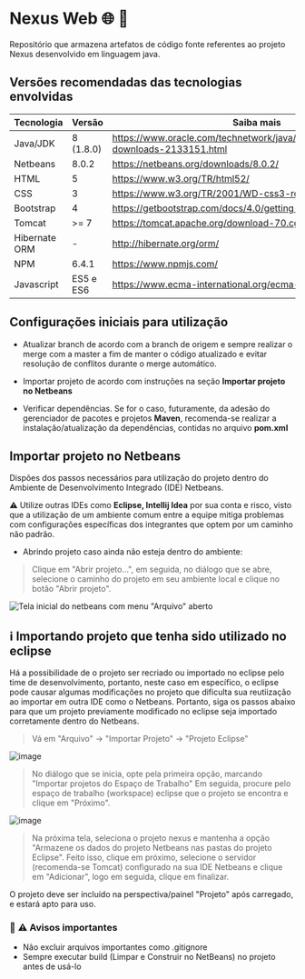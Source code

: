 # Nexus Web :globe_with_meridians: :muscle:
Repositório que armazena artefatos de código fonte referentes ao projeto Nexus desenvolvido em linguagem java.

## Versões recomendadas das tecnologias envolvidas
Tecnologia  | Versão | Saiba mais
------------ | ------------- | -------------
Java/JDK | 8 (1.8.0) | https://www.oracle.com/technetwork/java/javase/downloads/jdk8-downloads-2133151.html
Netbeans | 8.0.2 | https://netbeans.org/downloads/8.0.2/
HTML | 5 | https://www.w3.org/TR/html52/
CSS | 3 | https://www.w3.org/TR/2001/WD-css3-roadmap-20010523/
Bootstrap | 4 | https://getbootstrap.com/docs/4.0/getting-started/introduction/
Tomcat | >= 7 | https://tomcat.apache.org/download-70.cgi
Hibernate ORM | - | http://hibernate.org/orm/
NPM | 6.4.1 | https://www.npmjs.com/
Javascript | ES5 e ES6 | https://www.ecma-international.org/ecma-262/6.0/


## Configurações iniciais para utilização

- Atualizar branch de acordo com a branch de origem e sempre realizar o merge com a master a fim de manter o código atualizado e evitar resolução de conflitos durante o merge automático.

- Importar projeto de acordo com instruções na seção **Importar projeto no Netbeans**

- Verificar dependências. Se for o caso, futuramente, da adesão do gerenciador de pacotes e projetos **Maven**, recomenda-se realizar a instalação/atualização da dependências, contidas no arquivo **pom.xml**

## Importar projeto no Netbeans

Dispões dos passos necessários para utilização do projeto dentro do Ambiente de Desenvolvimento Integrado (IDE) Netbeans.

:warning: Utilize outras IDEs como **Eclipse, Intellij Idea** por sua conta e risco, visto que a utilização de um ambiente comum entre a equipe mitiga problemas com configurações específicas dos integrantes que optem por um caminho não padrão.

- Abrindo projeto caso ainda não esteja dentro do ambiente:
> Clique em "Abrir projeto...", em seguida, no diálogo que se abre, selecione o caminho do projeto em seu ambiente local e clique no botão "Abrir projeto".

![Tela inicial do netbeans com menu "Arquivo" aberto](https://user-images.githubusercontent.com/22922799/57184356-d3d7ec00-6e90-11e9-9192-c48125c9c92c.png)      
            
## :information_source: Importando projeto que tenha sido utilizado no eclipse

Há a possibilidade de o projeto ser recriado ou importado no eclipse pelo time de desenvolvimento, portanto, neste caso em específico, o eclipse pode causar algumas modificações no projeto que dificulta sua reutiização ao importar em outra IDE como o Netbeans. Portanto, siga os passos abaixo para que um projeto previamente modificado no eclipse seja importado corretamente dentro do Netbeans.

> Vá em "Arquivo" -> "Importar Projeto" -> "Projeto Eclipse"

![image](https://user-images.githubusercontent.com/22922799/57184514-dd625380-6e92-11e9-8108-53da38aeea0f.png)

> No diálogo que se inicia, opte pela primeira opção, marcando "Importar projetos do Espaço de Trabalho"
> Em seguida, procure pelo espaço de trabalho (workspace) eclipse que o projeto se encontra e clique em "Próximo".

![image](https://user-images.githubusercontent.com/22922799/57184547-4ea20680-6e93-11e9-8df2-5a86fa0428ee.png)

> Na próxima tela, seleciona o projeto nexus e mantenha a opção "Armazene os dados do projeto Netbeans nas pastas do projeto Eclipse". Feito isso, clique em próximo, selecione o servidor (recomenda-se Tomcat) configurado na sua IDE Netbeans e clique em "Adicionar", logo em seguida, clique em finalizar. 

O projeto deve ser incluído na perspectiva/painel "Projeto" após carregado, e estará apto para uso.

### :triangular_flag_on_post: :warning: Avisos importantes

- Não excluir arquivos importantes como .gitignore
- Sempre executar build (Limpar e Construir no NetBeans) no projeto antes de usá-lo

